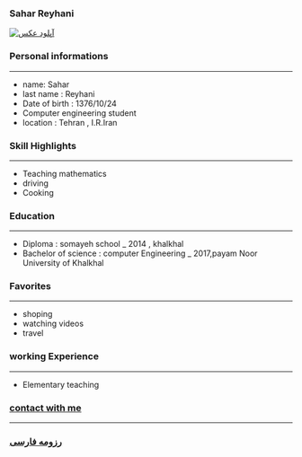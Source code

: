 
### Sahar Reyhani
<a href="https://uupload.ir/view/oejc_photo.jpg" target="_blank"><img src="https://uupload.ir/files/oejc_photo_thumb.jpg" border="0" alt="آپلود عکس" /></a>

### Personal informations

---
+ name: Sahar
+ last name : Reyhani
+ Date of birth : 1376/10/24
+ Computer engineering student
+ location : Tehran , I.R.Iran


### Skill Highlights

---
+ Teaching mathematics
+ driving
+ Cooking

### Education

---
+ Diploma : somayeh school
_ 2014 , khalkhal
+ Bachelor of science : computer Engineering
_ 2017,payam Noor University of Khalkhal

### Favorites

---
+ shoping
+ watching videos
+ travel 

### working Experience

---
+ Elementary teaching 

### [contact with me](saharreyhaniiii@gmail.com)


--- 
### [رزومه فارسی](resume-fa.md)
